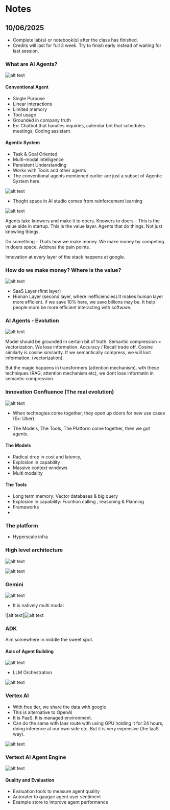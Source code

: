 # Notes

## 10/06/2025
* Complete lab(s) or notebook(s) after the class has finished.
* Credits will last for full 3 week. Try to finish early instead of waiting for last session.

### What are AI Agents?
![alt text](1_what_are_agents.png)

#### Conventional Agent
* Single Purpose
* Linear interactions
* Limited memory
* Tool usage
* Grounded in company truth
* Ex: Chatbot that handles inquiries, calendar bot that schedules meetings, Coding assistant

#### Agentic System
* Task & Goal Oriented
* Multi-modal intelligence
* Persistent Understanding
* Works with Tools and other agents
* The conventional agents mentioned earlier are just a subset of Agentic System here.


![alt text](2_agents.png)

* Thoght space in AI studio comes from reinforcement learning

![alt text](3_agent_value_chain.png)

Agents take knowers and make it to doers. 
Knowers to doers - This is the value side in startup. This is the value layer. Agents that do things. Not just knowling things.

Do something - Thats how we make money. We make money by competing in doers space. Address the pain points.

Innovation at every layer of the stack happens at google.


### How do we make money? Where is the value?

![alt text](4_where_is_value.png)
* SaaS Layer (first layer)
* Human Layer (second layer, where inefficiencies).It makes human layer more efficient. if we save 10% here, we save billions may be. It help people more be more efficient interacting with software. 

### AI Agents - Evolution

![alt text](5_ai_evolution.png)

Model should be grounded in certain bit of truth.
Semantic compression = vectorization. We lose information. Accuracy / Recall trade off. Cosine similarly is cosine similarity. If we semantically compress, we will lost information. (vectorization).

But the magic happens in transformers (attention mechanism). wth these techniques (RAG, attention mechanism etc), we dont lose informatin in semantic compression.

### Innovation Confluence (The real evolution)

![alt text](6_innovation_confluence.png)

* When technogies come together, they open up doors for new use cases (Ex: Uber)

* The Models, The Tools, The Platform come together, then we got agents.

#### The Models 
* Radical drop in cost and latency, 
* Explosion in capability
* Massive context windows
* Multi modality

#### The Tools 
* Long term memory: Vector databases & big query
* Explosion in capability: Fucntion calling , reasoning & Planning
* Frameworks
* 

### The platform
* Hyperscale infra

### High level architecture

![alt text](7_architecture.png)

![alt text](8_why_google.png)


### Gemini

![alt text](9_gemini.png)
* It is natively multi modal

![alt text]![alt text](10_gemini_family.png)


### ADK

Aim somewhere in middle the sweet spot. 

#### Axis of Agent Building

![alt text](11_flexibility_vs_ease_of_use.png)

* LLM Orchestration

![alt text](12_adk.png)


### Vertex AI
* With free tier, we share the data with google
* This is alternative to OpenAI
* It is PaaS. It is managed environment. 
* Can do the same with Iaas route with using GPU holding it for 24 hours, doing inference at our own side etc. But it is very expensive (the IaaS way).

![alt text](13_vertex.png)

### Vertext AI Agent Engine

![alt text](14_vertex_ai_engine.png)

#### Quality and Evaluation
* Evaluation tools to measure agent quality
* Autorater to gaugae agent user sentiment
* Example store to improve agent performance





